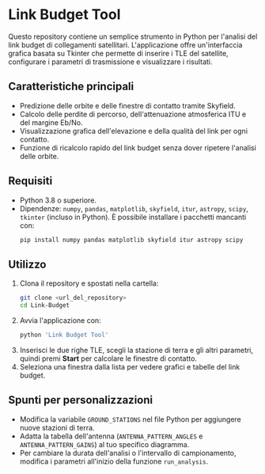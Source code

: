 # Link Budget Tool

Questo repository contiene un semplice strumento in Python per l'analisi del link budget di collegamenti satellitari. L'applicazione offre un'interfaccia grafica basata su Tkinter che permette di inserire i TLE del satellite, configurare i parametri di trasmissione e visualizzare i risultati.

## Caratteristiche principali
- Predizione delle orbite e delle finestre di contatto tramite Skyfield.
- Calcolo delle perdite di percorso, dell'attenuazione atmosferica ITU e del margine Eb/No.
- Visualizzazione grafica dell'elevazione e della qualità del link per ogni contatto.
- Funzione di ricalcolo rapido del link budget senza dover ripetere l'analisi delle orbite.

## Requisiti
- Python 3.8 o superiore.
- Dipendenze: `numpy`, `pandas`, `matplotlib`, `skyfield`, `itur`, `astropy`, `scipy`, `tkinter` (incluso in Python). È possibile installare i pacchetti mancanti con:
  ```bash
  pip install numpy pandas matplotlib skyfield itur astropy scipy
  ```

## Utilizzo
1. Clona il repository e spostati nella cartella:
   ```bash
   git clone <url_del_repository>
   cd Link-Budget
   ```
2. Avvia l'applicazione con:
   ```bash
   python 'Link Budget Tool'
   ```
3. Inserisci le due righe TLE, scegli la stazione di terra e gli altri parametri, quindi premi **Start** per calcolare le finestre di contatto.
4. Seleziona una finestra dalla lista per vedere grafici e tabelle del link budget.

## Spunti per personalizzazioni
- Modifica la variabile `GROUND_STATIONS` nel file Python per aggiungere nuove stazioni di terra.
- Adatta la tabella dell'antenna (`ANTENNA_PATTERN_ANGLES` e `ANTENNA_PATTERN_GAINS`) al tuo specifico diagramma.
- Per cambiare la durata dell'analisi o l'intervallo di campionamento, modifica i parametri all'inizio della funzione `run_analysis`.
